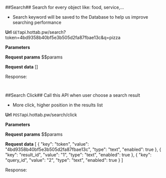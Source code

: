 ##Search##
Search for every object like: food, service,...

- Search keyword will be saved to the Database to help us improve searching performance

**Url**
<code>GET</code>api.hottab.pw/search?token=4bd9358b40bf5e3b505d2fa87fbae13c&q=pizza


**Parameters**

**Request params**
$$params

**Request data**
[]


Response:

```


```

##Search Click##
Call this API when user choose a search result

- More click, higher position in the results list

**Url**
<code>POST</code>api.hottab.pw/search/click


**Parameters**

**Request params**
$$params

**Request data**
[
    {
        "key": "token",
        "value": "4bd9358b40bf5e3b505d2fa87fbae13c",
        "type": "text",
        "enabled": true
    },
    {
        "key": "result_id",
        "value": "1",
        "type": "text",
        "enabled": true
    },
    {
        "key": "query_id",
        "value": "2",
        "type": "text",
        "enabled": true
    }
]


Response:

```


```

